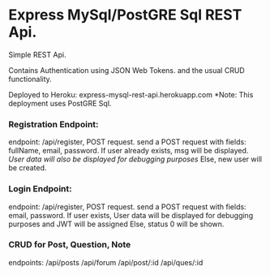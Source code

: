 # Express MySql/PostGRE Sql REST Api.

Simple REST Api.

Contains Authentication using JSON Web Tokens.
and the usual CRUD functionality.

Deployed to Heroku: express-mysql-rest-api.herokuapp.com
*Note: This deployment uses PostGRE Sql.


### Registration Endpoint:
endpoint: /api/register, POST request.
send a POST request with fields: fullName, email, password.
If user already exists, msg will be displayed. *User data will also be displayed for debugging purposes*
Else, new user will be created.

### Login Endpoint:
endpoint: /api/register, POST request.
send a POST request with fields: email, password.
If user exists, User data will be displayed for debugging purposes and JWT will be assigned
Else, status 0 will be shown.

### CRUD for Post, Question, Note

endpoints: 
      /api/posts
      /api/forum
      /api/post/:id
      /api/ques/:id

